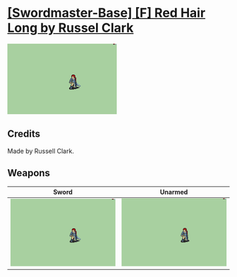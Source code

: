 # [\[Swordmaster-Base\] \[F\] Red Hair Long by Russel Clark](./)

<img src="./1.%20Sword/Sword_000.png" alt="[Swordmaster-Base] [F] Red Hair Long by Russel Clark standing" />

## Credits

Made by Russell Clark.

## Weapons


|Sword |Unarmed |
|  :---: | :---: |
| <img alt="Sword animation" src="./1.%20Sword/Sword.gif" /> | <img alt="Unarmed animation" src="./8.%20Unarmed/Unarmed.gif" /> |
